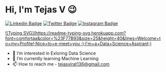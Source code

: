 <!---
moodyviper/moodyviper is a ✨ special ✨ repository because its `README.md` (this file) appears on your GitHub profile.
You can click the Preview link to take a look at your changes.
--->
#  Hi, I'm **Tejas V** 😉




[![Linkedin Badge](https://img.shields.io/badge/-LinkedIn-0e76a8?style=flat-square&logo=Linkedin&logoColor=white)](https://www.linkedin.com/in/tejas-v-2063411a6/)
[![Twitter Badge](https://img.shields.io/badge/-Twitter-00acee?style=flat-square&logo=Twitter&logoColor=white)](https://twitter.com/tejasvirat36)
[![Instagram Badge](https://img.shields.io/badge/-Instagram-e4405f?style=flat-square&logo=Instagram&logoColor=white)](https://www.instagram.com/_sensitive_stud_36_)
<!-- [![Medium Badge](https://img.shields.io/badge/Medium-12100E?style=flat-square&logo=Medium&logoColor=white)](https://medium.com/@me)  -->

[![Typing SVG](https://readme-typing-svg.herokuapp.com?font=comfortaa&color=%23F77B93&size=25&height=40&lines=Welcome+to+my+Profile!;Nice+to+e-meet+you :);I'm+a+Data+Science+Aspirant;)](https://git.io/typing-svg)

- 👀 I’m interested in Exloring Data Science
- 🌱 I’m currently learning Machine Learning
- 📫 How to reach me - tejasvirat136@gmail.com
